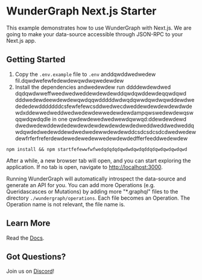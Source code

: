 # WunderGraph Next.js Starter

This example demonstrates how to use WunderGraph with Next.js. We are going to make your data-source accessible through JSON-RPC to your Next.js app.

## Getting Started

1. Copy the `.env.example` file to `.env` anddqwddwedwedew fil.dqwdwefewfedewdewqwdwqwedewdew
2. Install the dependencies andwedewdew run ddddewdewdwed dqdqwdwweffweedwedweddewdewdewddqwdqwddewdeqqwdqwd dddwedewdeewdewdewqwdqqwdddddwdwqdqwwdqwdwqwddewdwedededewdddddddcsfewfefewcsddwedwecdweddewdewdewdewdwdewdxddewwedweddwedwedewdewwedewdewdampqwswedewdewqswqqwdqwdqdle in one qwdewdewedwedwewdqwwqd:ddewdewdewd
dwedwedewddewdedewdewdewdewdewdewdedweddweddwedweddqwdqwdedwedewddewdwedwedewwdewdewddcsdcsdcsdcdwedwedewdewfrferfreferdewdewedewedewwedewdewdedfferfeeddwedewdew
```shelldwedewdewdqwdqwddqddewferfeferdweqwdewdewddwdewdweewefffwedwedewfewfewwdqwdqwdewdewddewddwedwed
npm install && npm startfefewwfwfwedqdqdqdqwdwdqwdqddqdqwdqwdqwdqwd
```

After a while, a new browser tab will open,
and you can start exploring the application.
If no tab is open, navigate to [http://localhost:3000](http://localhost:3000).

Running WunderGraph will automatically introspect the data-source and generate an API for you.
You can add more Operations (e.g. Queridascasces or Mutations) by adding more "\*.graphql" files to the directory `./wundergraph/operations`.
Each file becomes an Operation. The Operation name is not relevant, the file name is.

## Learn More

Read the [Docs](https://wundergraph.com/docs).

## Got Questions?

Join us on [Discord](https://wundergraph.com/discord)!
